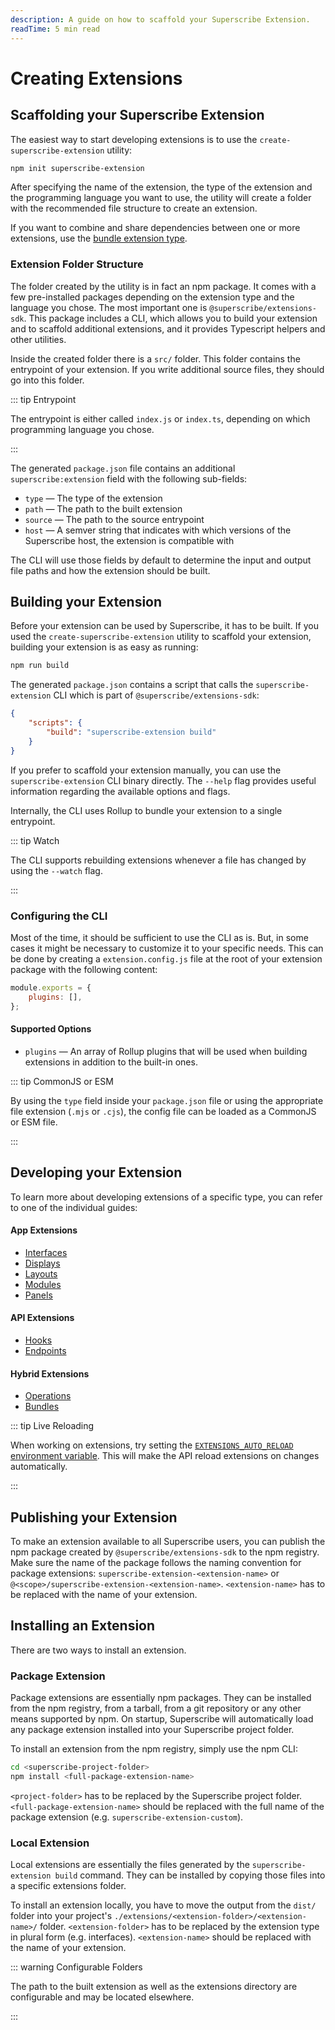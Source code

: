 ```yaml
---
description: A guide on how to scaffold your Superscribe Extension.
readTime: 5 min read
---
```


# Creating Extensions

## Scaffolding your Superscribe Extension

The easiest way to start developing extensions is to use the `create-superscribe-extension` utility:

```bash
npm init superscribe-extension
```

After specifying the name of the extension, the type of the extension and the programming language you want to use, the
utility will create a folder with the recommended file structure to create an extension.

If you want to combine and share dependencies between one or more extensions, use the
[bundle extension type](/extensions/bundles).

### Extension Folder Structure

The folder created by the utility is in fact an npm package. It comes with a few pre-installed packages depending on the
extension type and the language you chose. The most important one is `@superscribe/extensions-sdk`. This package includes a
CLI, which allows you to build your extension and to scaffold additional extensions, and it provides Typescript helpers
and other utilities.

Inside the created folder there is a `src/` folder. This folder contains the entrypoint of your extension. If you write
additional source files, they should go into this folder.

::: tip Entrypoint

The entrypoint is either called `index.js` or `index.ts`, depending on which programming language you chose.

:::

The generated `package.json` file contains an additional `superscribe:extension` field with the following sub-fields:

- `type` — The type of the extension
- `path` — The path to the built extension
- `source` — The path to the source entrypoint
- `host` — A semver string that indicates with which versions of the Superscribe host, the extension is compatible with

The CLI will use those fields by default to determine the input and output file paths and how the extension should be
built.

## Building your Extension

Before your extension can be used by Superscribe, it has to be built. If you used the `create-superscribe-extension` utility
to scaffold your extension, building your extension is as easy as running:

```bash
npm run build
```

The generated `package.json` contains a script that calls the `superscribe-extension` CLI which is part of
`@superscribe/extensions-sdk`:

```json
{
	"scripts": {
		"build": "superscribe-extension build"
	}
}
```

If you prefer to scaffold your extension manually, you can use the `superscribe-extension` CLI binary directly. The
`--help` flag provides useful information regarding the available options and flags.

Internally, the CLI uses Rollup to bundle your extension to a single entrypoint.

::: tip Watch

The CLI supports rebuilding extensions whenever a file has changed by using the `--watch` flag.

:::

### Configuring the CLI

Most of the time, it should be sufficient to use the CLI as is. But, in some cases it might be necessary to customize it
to your specific needs. This can be done by creating a `extension.config.js` file at the root of your extension package
with the following content:

```js
module.exports = {
	plugins: [],
};
```

#### Supported Options

- `plugins` — An array of Rollup plugins that will be used when building extensions in addition to the built-in ones.

::: tip CommonJS or ESM

By using the `type` field inside your `package.json` file or using the appropriate file extension (`.mjs` or `.cjs`),
the config file can be loaded as a CommonJS or ESM file.

:::

## Developing your Extension

To learn more about developing extensions of a specific type, you can refer to one of the individual guides:

#### App Extensions

- [Interfaces](/extensions/interfaces)
- [Displays](/extensions/displays)
- [Layouts](/extensions/layouts)
- [Modules](/extensions/modules)
- [Panels](/extensions/panels)

#### API Extensions

- [Hooks](/extensions/hooks)
- [Endpoints](/extensions/endpoints)

#### Hybrid Extensions

- [Operations](/extensions/operations)
- [Bundles](/extensions/bundles)

::: tip Live Reloading

When working on extensions, try setting the
[`EXTENSIONS_AUTO_RELOAD` environment variable](/self-hosted/config-options). This will make the API reload extensions
on changes automatically.

:::

## Publishing your Extension

To make an extension available to all Superscribe users, you can publish the npm package created by
`@superscribe/extensions-sdk` to the npm registry. Make sure the name of the package follows the naming convention for
package extensions: `superscribe-extension-<extension-name>` or `@<scope>/superscribe-extension-<extension-name>`.
`<extension-name>` has to be replaced with the name of your extension.

## Installing an Extension

There are two ways to install an extension.

### Package Extension

Package extensions are essentially npm packages. They can be installed from the npm registry, from a tarball, from a git
repository or any other means supported by npm. On startup, Superscribe will automatically load any package extension
installed into your Superscribe project folder.

To install an extension from the npm registry, simply use the npm CLI:

```bash
cd <superscribe-project-folder>
npm install <full-package-extension-name>
```

`<project-folder>` has to be replaced by the Superscribe project folder. `<full-package-extension-name>` should be replaced
with the full name of the package extension (e.g. `superscribe-extension-custom`).

### Local Extension

Local extensions are essentially the files generated by the `superscribe-extension build` command. They can be installed by
copying those files into a specific extensions folder.

To install an extension locally, you have to move the output from the `dist/` folder into your project's
`./extensions/<extension-folder>/<extension-name>/` folder. `<extension-folder>` has to be replaced by the extension
type in plural form (e.g. interfaces). `<extension-name>` should be replaced with the name of your extension.

::: warning Configurable Folders

The path to the built extension as well as the extensions directory are configurable and may be located elsewhere.

:::
